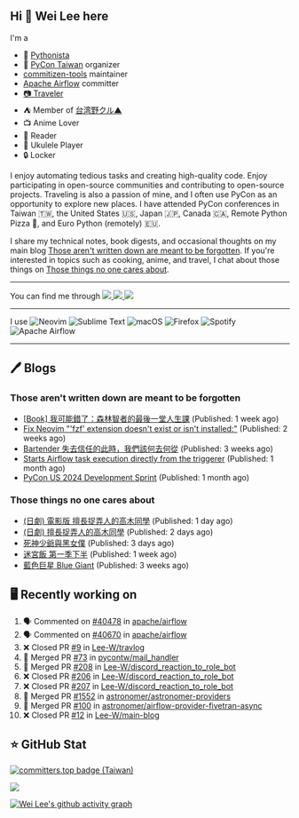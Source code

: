 ## Hi 👋 Wei Lee here

I'm a

* 🐍 [Pythonista](https://pycon-note.wei-lee.me/)
* 🐍 [PyCon Taiwan](https://tw.pycon.org/) organizer
* [commitizen-tools](https://github.com/commitizen-tools) maintainer
* [Apache Airflow](https://github.com/apache/airflow/) committer
* [📷 Traveler](https://travlog.wei-lee.me/)
* ⛺ Member of [台湾野クル▲](https://twitter.com/Taiwannokuru)
* 📺 Anime Lover
* 📖 Reader
* 🎵 Ukulele Player
* 🔒 Locker

I enjoy automating tedious tasks and creating high-quality code. Enjoy participating in open-source communities and contributing to open-source projects. Traveling is also a passion of mine, and I often use PyCon as an opportunity to explore new places. I have attended PyCon conferences in Taiwan 🇹🇼, the United States 🇺🇸, Japan 🇯🇵, Canada 🇨🇦, Remote Python Pizza 🍕, and Euro Python (remotely) 🇪🇺.

I share my technical notes, book digests, and occasional thoughts on my main blog [Those aren't written down are meant to be forgotten](https://blog.wei-lee.me/). If you're interested in topics such as cooking, anime, and travel, I chat about those things on [Those things no one cares about](https://travlog.wei-lee.me/).


---

<p align="left">
You can find me through
  <a href="https://in.linkedin.com/in/clleew" target="blank">
    <img src="https://img.shields.io/badge/LinkedIn-0077B5?style=for-the-badge&logo=linkedin&logoColor=white" />
  </a>
  <a href="https://twitter.com/clleew" target="blank">
    <img src="https://img.shields.io/badge/Twitter-1DA1F2?style=for-the-badge&logo=twitter&logoColor=white" />
  </a>
  <a href="https://github.com/Lee-W/" target="blank">
    <img src="https://img.shields.io/badge/GitHub-100000?style=for-the-badge&logo=github&logoColor=white" />
  </a>
</p>

---

I use ![Neovim](https://img.shields.io/badge/NeoVim-%2357A143.svg?&style=for-the-badge&logo=neovim&logoColor=white) ![Sublime Text](https://img.shields.io/badge/sublime_text-%23575757.svg?style=for-the-badge&logo=sublime-text&logoColor=important) ![macOS](https://img.shields.io/badge/mac%20os-000000?style=for-the-badge&logo=macos&logoColor=F0F0F0) ![Firefox](https://img.shields.io/badge/Firefox-FF7139?style=for-the-badge&logo=Firefox-Browser&logoColor=white) ![Spotify](https://img.shields.io/badge/Spotify-1ED760?style=for-the-badge&logo=spotify&logoColor=white) ![Apache Airflow](https://img.shields.io/badge/Apache%20Airflow-017CEE?style=for-the-badge&logo=Apache%20Airflow&logoColor=white)

---


## 🖊️ Blogs

### Those aren't written down are meant to be forgotten

* [[Book] 我可能錯了：森林智者的最後一堂人生課](https://blog.wei-lee.me/posts/book/2024/06/I-May-Be-Wrong) (Published: 1 week ago)
* [Fix Neovim &#34;&#39;fzf&#39; extension doesn&#39;t exist or isn&#39;t installed:&#34;](https://blog.wei-lee.me/posts/tech/2024/06/neo-vim-fzf-not-loaded) (Published: 2 weeks ago)
* [Bartender 失去信任的此時，我們該何去何從](https://blog.wei-lee.me/posts/tech/2024/06/where-should-we-go-if-bartender-is-no-longer-considered-safe) (Published: 3 weeks ago)
* [Starts Airflow task execution directly from the triggerer](https://blog.wei-lee.me/posts/tech/2024/06/starts-execution-directly-from-triggerer-without-going-to-worker) (Published: 1 month ago)
* [PyCon US 2024 Development Sprint](https://blog.wei-lee.me/posts/tech/2024/05/pycon-us-2024-development-sprint) (Published: 1 month ago)

### Those things no one cares about
 
 * [(日劇) 電影版 擅長捉弄人的高木同學](https://travlog.wei-lee.me/posts/review/2024/07/drama-movie-teasing-master-takagi-san) (Published: 1 day ago)
 * [(日劇) 擅長捉弄人的高木同學](https://travlog.wei-lee.me/posts/review/2024/07/drama-teasing-master-takagi-san) (Published: 2 days ago)
 * [死神少爺與黑女僕](https://travlog.wei-lee.me/posts/review/2024/07/the-death-boy-and-the-black-maid) (Published: 3 days ago)
 * [迷宮飯 第一季下半](https://travlog.wei-lee.me/posts/review/2024/06/44-dungeon-meshi-season-1-second-half) (Published: 1 week ago)
 * [藍色巨星 Blue Giant](https://travlog.wei-lee.me/posts/review/2024/06/blue-giant) (Published: 3 weeks ago)

## 🖥️ Recently working on

1. 🗣 Commented on [#40478](https://github.com/apache/airflow/pull/40478#issuecomment-2217895818) in [apache/airflow](https://github.com/apache/airflow)
2. 🗣 Commented on [#40670](https://github.com/apache/airflow/pull/40670#issuecomment-2217814025) in [apache/airflow](https://github.com/apache/airflow)
3. ❌ Closed PR [#9](https://github.com/Lee-W/travlog/pull/9) in [Lee-W/travlog](https://github.com/Lee-W/travlog)
4. 🎉 Merged PR [#73](https://github.com/pycontw/mail_handler/pull/73) in [pycontw/mail_handler](https://github.com/pycontw/mail_handler)
5. 🎉 Merged PR [#208](https://github.com/Lee-W/discord_reaction_to_role_bot/pull/208) in [Lee-W/discord_reaction_to_role_bot](https://github.com/Lee-W/discord_reaction_to_role_bot)
6. ❌ Closed PR [#206](https://github.com/Lee-W/discord_reaction_to_role_bot/pull/206) in [Lee-W/discord_reaction_to_role_bot](https://github.com/Lee-W/discord_reaction_to_role_bot)
7. ❌ Closed PR [#207](https://github.com/Lee-W/discord_reaction_to_role_bot/pull/207) in [Lee-W/discord_reaction_to_role_bot](https://github.com/Lee-W/discord_reaction_to_role_bot)
8. 🎉 Merged PR [#1552](https://github.com/astronomer/astronomer-providers/pull/1552) in [astronomer/astronomer-providers](https://github.com/astronomer/astronomer-providers)
9. 🎉 Merged PR [#100](https://github.com/astronomer/airflow-provider-fivetran-async/pull/100) in [astronomer/airflow-provider-fivetran-async](https://github.com/astronomer/airflow-provider-fivetran-async)
10. ❌ Closed PR [#12](https://github.com/Lee-W/main-blog/pull/12) in [Lee-W/main-blog](https://github.com/Lee-W/main-blog)


## ⭐ GitHub Stat

[![committers.top badge (Taiwan)](https://user-badge.committers.top/taiwan_public/Lee-W.svg)](https://user-badge.committers.top/taiwan_public/Lee-W)

[![](https://github-readme-stats.vercel.app/api?username=Lee-W&show_icons=true&hide_title=true&cache_seconds=86400)](https://github.com/anuraghazra/github-readme-stats)

[![Wei Lee's github activity graph](https://github-readme-activity-graph.vercel.app/graph?username=Lee-W&theme=dracula)](https://github.com/ashutosh00710/github-readme-activity-graph)

